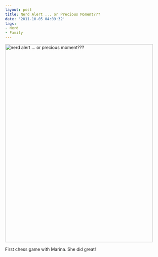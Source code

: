 ```yaml
---
layout: post
title: Nerd Alert ... or Precious Moment???
date: '2011-10-05 04:09:32'
tags:
- Nerd
- Family
---
```


<a href="http://www.flickr.com/photos/thenobot/6213400680/" title="nerd alert ... or precious moment??? by thenobot, on Flickr"><img src="https://farm7.static.flickr.com/6168/6213400680_0256e34560_z.jpg" width="478" height="640" alt="nerd alert ... or precious moment???"></a>

First chess game with Marina. She did great!
